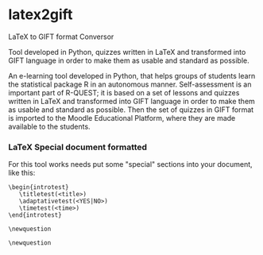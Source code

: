 # latex2gift
LaTeX to GIFT format Conversor

Tool developed in Python, quizzes written in LaTeX and transformed into GIFT language in order to make them as usable and standard as possible.

An e-learning tool developed in Python, that helps groups of students learn the statistical package R in an autonomous manner. Self-assessment is an important part of R-QUEST; it is based on a set of lessons and quizzes written in LaTeX and transformed into GIFT language in order to make them as usable and standard as possible. Then the set of quizzes in GIFT format is imported to the Moodle Educational Platform, where they are made available to the students.

### LaTeX Special document formatted

For this tool works needs put some "special" sections into your document, like this:

```
\begin{introtest}
   \titletest(<title>)
   \adaptativetest(<YES|NO>)
   \timetest(<time>)
\end{introtest}
  
\newquestion

\newquestion
```
